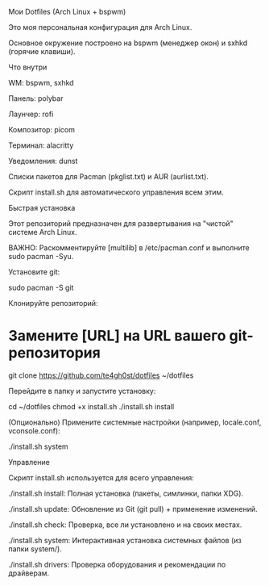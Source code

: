Мои Dotfiles (Arch Linux + bspwm)

Это моя персональная конфигурация для Arch Linux.

Основное окружение построено на bspwm (менеджер окон) и sxhkd (горячие клавиши).

Что внутри

WM: bspwm, sxhkd

Панель: polybar

Лаунчер: rofi

Композитор: picom

Терминал: alacritty

Уведомления: dunst

Списки пакетов для Pacman (pkglist.txt) и AUR (aurlist.txt).

Скрипт install.sh для автоматического управления всем этим.

Быстрая установка

Этот репозиторий предназначен для развертывания на "чистой" системе Arch Linux.

ВАЖНО: Раскомментируйте [multilib] в /etc/pacman.conf и выполните sudo pacman -Syu.

Установите git:

sudo pacman -S git


Клонируйте репозиторий:

# Замените [URL] на URL вашего git-репозитория
git clone https://github.com/te4gh0st/dotfiles ~/dotfiles


Перейдите в папку и запустите установку:

cd ~/dotfiles
chmod +x install.sh
./install.sh install


(Опционально) Примените системные настройки (например, locale.conf, vconsole.conf):

./install.sh system


Управление

Скрипт install.sh используется для всего управления:

./install.sh install: Полная установка (пакеты, симлинки, папки XDG).

./install.sh update: Обновление из Git (git pull) + применение изменений.

./install.sh check: Проверка, все ли установлено и на своих местах.

./install.sh system: Интерактивная установка системных файлов (из папки system/).

./install.sh drivers: Проверка оборудования и рекомендации по драйверам.
